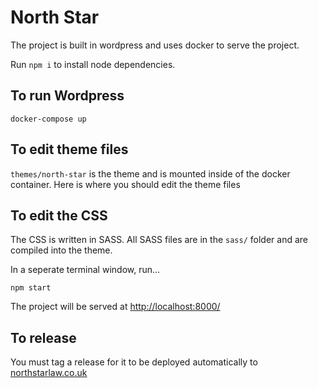# North Star

The project is built in wordpress and uses docker to serve the project.

Run `npm i` to install node dependencies.

## To run Wordpress

```
docker-compose up
```

## To edit theme files

`themes/north-star` is the theme and is mounted inside of the docker container. Here is where you should edit the theme files

## To edit the CSS

The CSS is written in SASS. All SASS files are in the `sass/` folder and are compiled into the theme.

In a seperate terminal window, run...

```
npm start
```

The project will be served at [http://localhost:8000/](http://localhost:8000/)

## To release

You must tag a release for it to be deployed automatically to [northstarlaw.co.uk](http://northstarlaw.co.uk)
